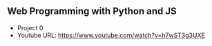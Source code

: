 ## Web Programming with Python and JS
- Project 0
- Youtube URL: https://www.youtube.com/watch?v=h7wST3g3UXE
